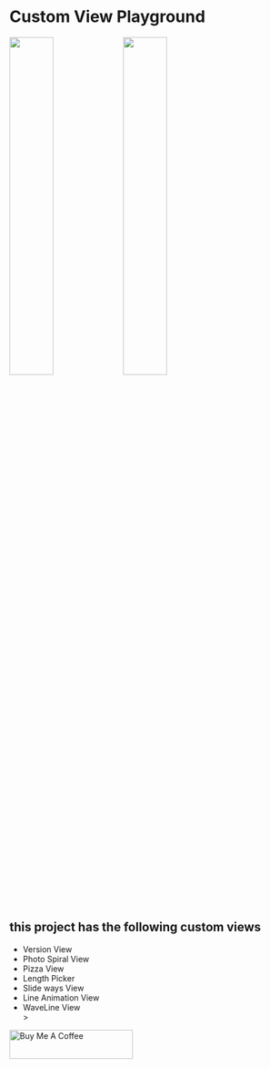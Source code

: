 # Custom View Playground

<div style="display:inline;width:5px;">
<img src ="https://github.com/mrabelwahed/Custom-View-Playground---Android---Kotlin/blob/master/art/photo.png"  width="39%"style="display:inline;">
<img src ="https://github.com/mrabelwahed/Custom-View-Playground---Android---Kotlin/blob/master/art/photo2.png" width="39%" 
       style="display:inline;">
</div>

## this project has the following custom views

<ul>
    <li>Version View</li>
    <li>Photo Spiral View</li>
    <li>Pizza View</li>
    <li>Length Picker </li>
    <li>Slide ways View</li>
   <li>Line Animation View</li>
   <li>WaveLine View</li>>
</ul>

<a href="https://www.buymeacoffee.com/ramadan" target="_blank"><img src="https://cdn.buymeacoffee.com/buttons/default-orange.png" alt="Buy Me A Coffee" style="height: 51px !important;width: 217px !important;" ></a>
